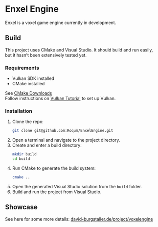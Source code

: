 # Enxel Engine

Enxel is a voxel game engine currently in development.

## Build

This project uses CMake and Visual Studio. It should build and run easily, but it hasn’t been extensively tested yet.

### Requirements

- Vulkan SDK installed  
- CMake installed

See [CMake Downloads](https://cmake.org/download/)  
Follow instructions on [Vulkan Tutorial](https://vulkan-tutorial.com/Development_environment) to set up Vulkan.

### Installation

1. Clone the repo:
    ```bash
    git clone git@github.com:Roqum/EnxelEngine.git
    ```
2. Open a terminal and navigate to the project directory.
3. Create and enter a build directory:
    ```bash
    mkdir build
    cd build
    ```
4. Run CMake to generate the build system:
    ```bash
    cmake ..
    ```
5. Open the generated Visual Studio solution from the `build` folder.
6. Build and run the project from Visual Studio.

## Showcase
See here for some more details: 
[david-burgstaller.de/project/voxelengine](https://david-burgstaller.de/project/voxelengine/)

